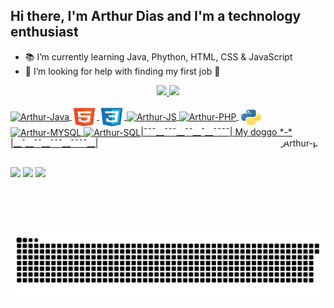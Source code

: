 ## Hi there, I'm Arthur Dias and I'm a technology enthusiast

- 📚 I’m currently learning Java, Phython, HTML, CSS & JavaScript
- 🤔 I’m looking for help with finding my first job 💼

<div align="center">
  <a href="https://github.com/Thurdias">
 <img height="180em" src="https://github-readme-stats.vercel.app/api?username=thurdias&show_icons=true&theme=dracula&include_all_commits=true&count_private=true"/>
  <img height="180em" src="https://github-readme-stats.vercel.app/api/top-langs/?username=thurdias&layout=compact&langs_count=7&theme=dracula"/>
</div>
<div style="display: inline_block"><br>
  <img align="center" alt="Arthur-Java" height="30" width="40" src="https://cdn.jsdelivr.net/gh/devicons/devicon/icons/java/java-original.svg">
  <img align="center" alt="Arthur-HTML" height="30" width="40" src="https://raw.githubusercontent.com/devicons/devicon/master/icons/html5/html5-original.svg">
  <img align="center" alt="Arthur-CSS" height="30" width="40" src="https://raw.githubusercontent.com/devicons/devicon/master/icons/css3/css3-original.svg">
  <img align="center" alt="Arthur-JS" height="30" width="40" src="https://cdn.jsdelivr.net/gh/devicons/devicon/icons/javascript/javascript-original.svg">
  <img align="center" alt="Arthur-PHP" height="30" width="40" src="https://cdn.jsdelivr.net/gh/devicons/devicon/icons/php/php-original.svg">
  <img align="center" alt="Arthur-Python" height="30" width="40" src="https://raw.githubusercontent.com/devicons/devicon/master/icons/python/python-original.svg">
  <img align="center" alt="Arthur-MYSQL" height="30" width="40" src="https://cdn.jsdelivr.net/gh/devicons/devicon/icons/mysql/mysql-original-wordmark.svg">
  <img align="center" alt="Arthur-SQL" height="50" width="60" src="https://cdn.jsdelivr.net/gh/devicons/devicon/icons/oracle/oracle-original.svg">|¯¯¯__¯¯¯__¯¯__¯__¯¯¯¯| My doggo *-* |__¯__¯¯__¯¯¯__¯¯¯¯__|
  <img align="right" alt="Arthur-pic" height="150" style="border-radius:100px;" src="https://lh3.googleusercontent.com/5XMMAzV5t5CHyxgkPnxMm5Iezohq9753CsI6svf1F69ze-dYTlFby7zJbqcTalu4VzI_XG6SBp5InYQyRnEI3Dx9_Qogj1gxHlVp5ZJMprAmcF45uyiS8KLxoHTk4e9VhIB3VZUUP_EMvDUqCHQ0UWak8CwcX_chQsib6W3eJ_dCgSuNdYrtxm4CdSLMtMGHL2WwnTDUtYndqxpEVujTf-nlddQojVI77JOJW7FOyyilUR3V3eAfwb4l_1p9BQk5Q-iW6acDg4oPnui4wi02vvTSP8ktakivbHR3KPuu-gv8WTN4vHumMTd38qDVcI9sgNkuvtJuP8fGY9PxHpiuxnnSwWOwIiO8Y0SvRqRZTudOVzfMSB_hHbgi7CtR1I2A0uJmKDOHNb-2XvTIF5HEofwwOGQkjX78X29b-7fUtw6gGiYIvZ89b2hvYyDYuY_fD4xY3-xfzt7A-_hBFNFnXEOKvuNMynrMkOnMkqjkMWPidoRhyv-_YkItduN4_BnZSqBmGf_O8C5WoBjQEC_9JDe6ijryAdqZ-DvLfXo4mrbtc9qmMs9xhEHUlnAvYMjrveiraI_WAAuqh889JiwsfKLE2rPvZoOqTG6tUinTzT9pqqQr0Fabw7wbHCc1hfNGuboZMkPgVj3Dyvq2vu9bBSiA1KGtjpFhWzxDVaRrV3bI-5yAKGYIHLDGjJa2REtqgwg8LE_SzJwzGibiytbHUtarMZItje2zkxWlnms0h2kaGsCMq36ILtLw3hJxeaCnDb2XJyfsPT9SfOOK4mNfbxJOOpbFM7ot1ddITI2hKygovd9UY6pIMhCVx2K3_7V8Ncy5l62Bpc9n5ZO-odKIknR9b9y3dB4jZJU34VqmcKP2lk1cSKKkpRmCEB2rSeSxWXH02UC3OA86-5C2ZvqA_b18PZkC7Yle67Ms9zX7wFoVj7LaOpmbyzUXLRyQk93-p8_VnCIY3zO7brvfY-clPhw=w829-h941-no">
  </div>
 
##
 
<div> 
  <a href = "mailto:thurdias@gmail.com"><img src="https://img.shields.io/badge/-Gmail-%23333?style=for-the-badge&logo=gmail&logoColor=white" target="_blank"></a>
  <a href="https://www.linkedin.com/in/arthur-dias-bouças/" target="_blank"><img src="https://img.shields.io/badge/-LinkedIn-%230077B5?style=for-the-badge&logo=linkedin&logoColor=white" target="_blank"></a> 
    <a href="https://wa.me/5561982018603" target="_blank"><img src="https://img.shields.io/badge/WhatsApp-25D366?style=for-the-badge&logo=whatsapp&logoColor=white" target="_blank"></a> 
  
  ![Snake animation](https://github.com/thurdias/thurdias/blob/output/github-contribution-grid-snake.svg)
 
</div>

